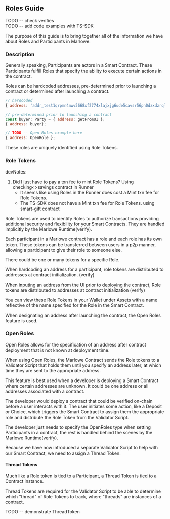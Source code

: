 ## Roles Guide

TODO -- check verifies   
TODO -- add code examples with TS-SDK


The purpose of this guide is to bring together all of the information we have about Roles and Participants in Marlowe.

### Description

Generally speaking, Participants are actors in a Smart Contract. These Participants fulfill Roles that specify the ability to execute certain actions in the contract.

Roles can be hardcoded addresses, pre-determined prior to launching a contract or determined after launching a contract.

```js
// hardcoded
{ address: 'addr_test1qrpmn4mwv5668xf2774xlajxjg6ude5cavsr56pn0dzxdzrql5hfz3tpzvdhkdsuc8p8q0xtztpr58emf9jlgf99xdmq7pkl99'};

// pre-determined prior to launching a contract
const buyer: Party = { address: getFromUI };
{ address: buyer};

// TODO -- Open Roles example here
{ address: OpenRole };
```

These roles are uniquely identified using Role Tokens.

### Role Tokens

devNotes:
1. Did I just have to pay a txn fee to mint Role Tokens? Using checking<>savings contract in Runner
    - It seems like using Roles in the Runner does cost a Mint txn fee for Role Tokens.
    - The TS-SDK does not have a Mint txn fee for Role Tokens. using smart-gift contract

Role Tokens are used to identify Roles to authorize transactions providing additional security and flexibility for your Smart Contracts. They are handled implicitly by the Marlowe Runtime(verify).


Each participant in a Marlowe contract has a role and each role has its own token. These tokens can be transferred between users in a p2p manner, allowing a participant to give their role to someone else.

There could be one or many tokens for a specific Role.

When hardcoding an address for a participant, role tokens are distributed to addresses at contract initialization. (verify)

When inputing an address from the UI prior to deploying the contract, Role tokens are distributed to addresses at contract initialization (verify)

You can view these Role Tokens in your Wallet under Assets with a name reflective of the name specified for the Role in the Smart Contract.

When designating an address after launching the contract, the Open Roles feature is used. 

### Open Roles

Open Roles allows for the specification of an address after contract deployment that is not known at deployment time.

When using Open Roles, the Marlowe Contract sends the Role tokens to a Validator Script that holds them until you specify an address later, at which time they are sent to the appropriate address.

This feature is best used when a developer is deploying a Smart Contract where certain addresses are unknown. It could be one address or all addresses associated with a contract.

The developer would deploy a contract that could be verified on-chain before a user interacts with it. The user initiates some action, like a Deposit or Choice, which triggers the Smart Contract to assign them the appropriate role and distribute the Role Token from the Validator Script.

The developer just needs to specify the OpenRoles type when setting Participants in a contract, the rest is handled behind the scenes by the Marlowe Runtime(verify). 

Because we have now introduced a separate Validator Script to help with our Smart Contract, we need to assign a Thread Token.

#### Thread Tokens

Much like a Role token is tied to a Participant, a Thread Token is tied to a Contract instance.

Thread Tokens are required for the Validator Script to be able to determine which "thread" of Role Tokens to track, where "threads" are instances of a contract.

TODO -- demonstrate ThreadToken

